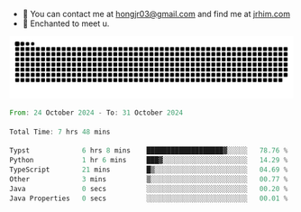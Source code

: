 - 📧 You can contact me at hongjr03@gmail.com and find me at [jrhim.com](https://jrhim.com/)
- 💜 Enchanted to meet u.

![snake_animation](https://raw.githubusercontent.com/hongjr03/hongjr03/output/github-contribution-grid-snake.svg)

<!--START_SECTION:waka-->

```rust
From: 24 October 2024 - To: 31 October 2024

Total Time: 7 hrs 48 mins

Typst             6 hrs 8 mins    ███████████████████▓░░░░░   78.76 %
Python            1 hr 6 mins     ███▓░░░░░░░░░░░░░░░░░░░░░   14.29 %
TypeScript        21 mins         █▒░░░░░░░░░░░░░░░░░░░░░░░   04.69 %
Other             3 mins          ▒░░░░░░░░░░░░░░░░░░░░░░░░   00.77 %
Java              0 secs          ░░░░░░░░░░░░░░░░░░░░░░░░░   00.20 %
Java Properties   0 secs          ░░░░░░░░░░░░░░░░░░░░░░░░░   00.01 %
```

<!--END_SECTION:waka-->
